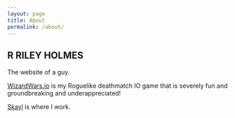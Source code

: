 ```yaml
---
layout: page
title: About
permalink: /about/
---
```


<div class="post-content">
    <h2 class="sname-main">R RILEY HOLMES</h2>
<p>The website of a guy.</p>
</div>

[WizardWars.io](http://wizardwars.io) is my Roguelike deathmatch IO game that is severely fun and groundbreaking and underappreciated!

[Skayl](http://www.skayl.com) is where I work.
